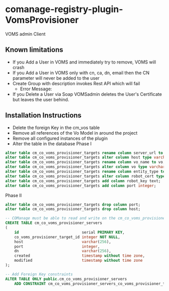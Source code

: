 # comanage-registry-plugin-VomsProvisioner
VOMS admin Client


## Known limitations
- If you Add a User in VOMS and immediately try to remove, VOMS will crash
- If you Add a User in VOMS only with cn, ca, dn, email then the CN parameter will never be added to the user
- Create Group with description invokes Rest API which will fail
  - Error Message:
- If you Delete a User via Soap VOMSadmin deletes the User's Certificate but leaves the user behind.

## Installation Instructions
- Delete the foreign Key in the cm_vos table
- Remove all references of the Vo Model in around the project
- Remove all configured instances of the plugin
- Alter the table in the database
Phase I
```sql
alter table cm_co_voms_provisioner_targets rename column server_url to host;
alter table cm_co_voms_provisioner_targets alter column host type varchar(256);
alter table cm_co_voms_provisioner_targets rename column vo_name to vo;
alter table cm_co_voms_provisioner_targets alter column vo type varchar(96);
alter table cm_co_voms_provisioner_targets rename column entity_type to robot_cert;
alter table cm_co_voms_provisioner_targets alter column robot_cert type text;
alter table cm_co_voms_provisioner_targets add column robot_key text;
alter table cm_co_voms_provisioner_targets add column port integer;
```

Phase II
```sql
alter table cm_co_voms_provisioner_targets drop column port;
alter table cm_co_voms_provisioner_targets drop column host;

-- COManage must be able to read and write on the cm_co_voms_provisioner_servers table 
CREATE TABLE cm_co_voms_provisioner_servers
(
    id                            serial PRIMARY KEY,
    co_voms_provisioner_target_id integer NOT NULL,
    host                          varchar(256),
    port                          integer,
    dn                            varchar(256),
    created                       timestamp without time zone,
    modified                      timestamp without time zone
);

-- Add Foreign Key constraints
ALTER TABLE ONLY public.cm_co_voms_provisioner_servers
    ADD CONSTRAINT cm_co_voms_provisioner_servers_co_voms_provisioner_target_id_fkey FOREIGN KEY (co_voms_provisioner_target_id) REFERENCES public.cm_co_voms_provisioner_targets (id);

```